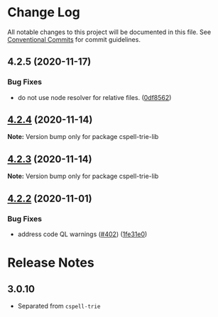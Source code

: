 # Change Log

All notable changes to this project will be documented in this file.
See [Conventional Commits](https://conventionalcommits.org) for commit guidelines.

## 4.2.5 (2020-11-17)


### Bug Fixes

* do not use node resolver for relative files. ([0df8562](https://github.com/streetsidesoftware/cspell/commit/0df85625da5b667f5817fc710b44fa74b636d9a1))





## [4.2.4](https://github.com/streetsidesoftware/cspell/compare/cspell-trie-lib@4.2.3...cspell-trie-lib@4.2.4) (2020-11-14)

**Note:** Version bump only for package cspell-trie-lib





## [4.2.3](https://github.com/streetsidesoftware/cspell/compare/cspell-trie-lib@4.2.2...cspell-trie-lib@4.2.3) (2020-11-14)

**Note:** Version bump only for package cspell-trie-lib





## [4.2.2](https://github.com/streetsidesoftware/cspell/compare/cspell-trie-lib@4.2.1...cspell-trie-lib@4.2.2) (2020-11-01)


### Bug Fixes

* address code QL warnings ([#402](https://github.com/streetsidesoftware/cspell/issues/402)) ([1fe31e0](https://github.com/streetsidesoftware/cspell/commit/1fe31e08e02c66174d094c0b403eec11fc6bec4d))





# Release Notes

## 3.0.10
- Separated from `cspell-trie`
